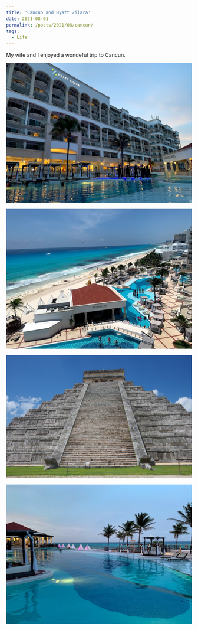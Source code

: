 ```yaml
---
title: 'Cancun and Hyatt Zilara'
date: 2021-08-01
permalink: /posts/2021/08/cancun/
tags:
  - Life
---
```

My wife and I enjoyed a wondeful trip to Cancun.

<img src="/images/2021-08-27-21-32-16.png" style="display: block; margin: auto;" />
<br>
<img src="/images/2021-08-27-21-34-11.png" style="display: block; margin: auto;"/>
<br>
<img src="/images/2021-08-27-21-32-44.png" style="display: block; margin: auto;" />
<br>
<img src="/images/2021-08-27-22-54-21.png" style="display: block; margin: auto;" />